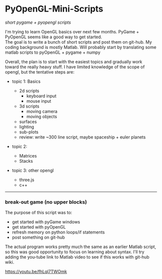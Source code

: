 # PyOpenGL-Mini-Scripts
*short pygame + pyopengl scripts*

I'm trying to learn OpenGL basics over next few months. PyGame + PyOpenGL seems like a good way to get started.  
The goal is to write a bunch of short scripts and post them on git-hub.  My coding background is mostly Matlab.  Will
probably start by translating some matlab scripts to pyOpenGL + pygame + numpy

Overall, the plan is to start with the easiest topics and gradually work toward the really heavy stuff.  I have limited
knowledge of the scope of opengl, but the tentative steps are:

* topic 1: Basics
  * 2d scripts         
    * keyboard input
    * mouse input  
  * 3d scripts
    * moving camera
    * moving objects
  * surfaces
  * lighting
  * sub-plots
  * review: write ~300 line script, maybe spaceship + euler planets

* topic 2:  
  * Matrices
  * Stacks

* topic 3:  other opengl
  * three.js
  * c++
---
### break-out game (no upper blocks)

The purpose of this script was to: 
* get started with pyGame windows 
* get started with pyOpenGL
* refresh memory on python loops/if statements 
* post something on git-hub

The actual program works pretty much the same as an earlier Matlab script, so this was good opportunity to focus on learning about syntax. I'll try adding the you-tube link to Matlab video to see if this works with git-hub wiki.

https://youtu.be/fhLql7TWOmk
